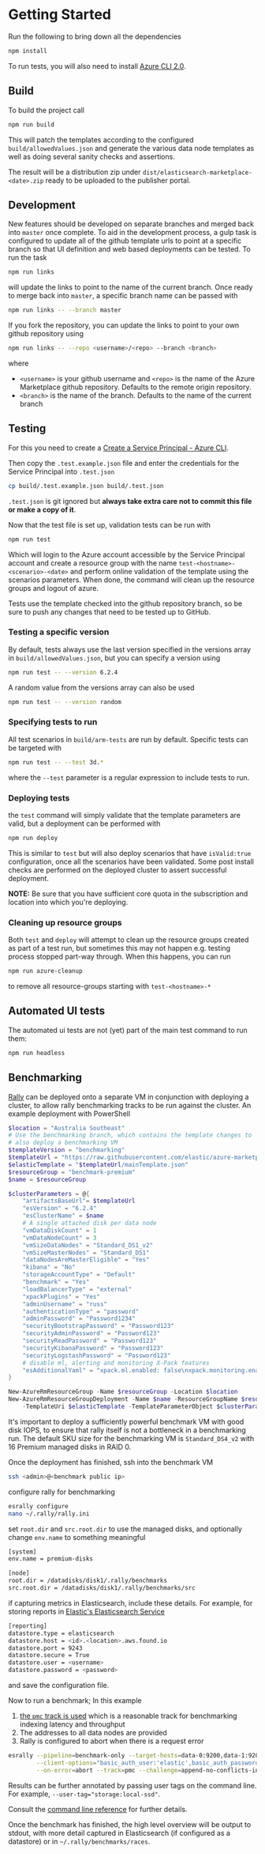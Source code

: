 # Getting Started

Run the following to bring down all the dependencies

```bash
npm install
```

To run tests, you will also need to install [Azure CLI 2.0](https://docs.microsoft.com/en-us/cli/azure/install-azure-cli?view=azure-cli-latest).

## Build

To build the project call

```bash
npm run build
```

This will patch the templates according to the configured `build/allowedValues.json` and generate the various data node templates as well as doing several sanity checks and assertions.

The result will be a distribution zip under `dist/elasticsearch-marketplace-<date>.zip` ready to be uploaded to the publisher portal.

## Development

New features should be developed on separate branches and merged back into `master` once complete. To aid in the development process, a gulp task is configured to update all of the github template urls to point at a specific branch so that UI definition and web based deployments can be tested. To run the task

```sh
npm run links
```

will update the links to point to the name of the current branch. Once ready to merge back into `master`, a specific branch name can be passed with

```sh
npm run links -- --branch master
```

If you fork the repository, you can update the links to point to your own github repository using

```sh
npm run links -- --repo <username>/<repo> --branch <branch>
```

where

- `<username>` is your github username and `<repo>` is the name of the Azure Marketplace github repository. Defaults to the remote origin repository.
- `<branch>` is the name of the branch. Defaults to the name of the current branch 

## Testing

For this you need to create a [Create a Service Principal - Azure CLI](https://github.com/cloudfoundry-incubator/bosh-azure-cpi-release/blob/master/docs/get-started/create-service-principal.md).

Then copy the `.test.example.json` file and enter the credentials for the Service Principal into `.test.json`

```bash
cp build/.test.example.json build/.test.json
```

`.test.json` is git ignored but **always take extra care not to commit this file or make a copy of it**.

Now that the test file is set up, validation tests can be run with

```bash
npm run test
```

Which will login to the Azure account accessible by the Service Principal account and create a
resource group with the name `test-<hostname>-<scenario>-<date>` and perform online validation
of the template using the scenarios parameters.
When done, the command will clean up the resource groups and logout of azure.

Tests use the template checked into the github repository branch, so be sure to push any changes that need to be tested up to GitHub.

### Testing a specific version

By default, tests always use the last version specified in the versions array in `build/allowedValues.json`, but you can specify a version using

```bash
npm run test -- --version 6.2.4
```

A random value from the versions array can also be used

```bash
npm run test -- --version random
```

### Specifying tests to run

All test scenarios in `build/arm-tests` are run by default. Specific tests can be targeted with

```bash
npm run test -- --test 3d.*
```

where the `--test` parameter is a regular expression to include tests to run.

### Deploying tests

the `test` command will simply validate that the template parameters are valid, but a deployment can be performed with

```bash
npm run deploy
```

This is similar to `test` but will also deploy scenarios that have `isValid:true` configuration,
once all the scenarios have been validated.
Some post install checks are performed on the deployed cluster to assert successful deployment.

**NOTE:** Be sure that you have sufficient core quota in the subscription and location into which you're deploying.

### Cleaning up resource groups

Both `test` and `deploy` will attempt to clean up the resource groups created as part of a test run, but sometimes this
may not happen e.g. testing process stopped part-way through. When this happens, you can run

```bash
npm run azure-cleanup
```

to remove all resource-groups starting with `test-<hostname>-*`

## Automated UI tests

The automated ui tests are not (yet) part of the main test command to run them:

```bash
npm run headless
```

## Benchmarking

[Rally](https://github.com/elastic/rally) can be deployed onto a separate VM in
conjunction with deploying a cluster, to allow rally benchmarking tracks to
be run against the cluster. An example deployment with PowerShell

```powershell
$location = "Australia Southeast"
# Use the benchmarking branch, which contains the template changes to
# also deploy a benchmarking VM
$templateVersion = "benchmarking"
$templateUrl = "https://raw.githubusercontent.com/elastic/azure-marketplace/$templateVersion/src"
$elasticTemplate = "$templateUrl/mainTemplate.json"
$resourceGroup = "benchmark-premium"
$name = $resourceGroup

$clusterParameters = @{
    "artifactsBaseUrl"= $templateUrl
    "esVersion" = "6.2.4"
    "esClusterName" = $name
    # A single attached disk per data node
    "vmDataDiskCount" = 1
    "vmDataNodeCount" = 3
    "vmSizeDataNodes" = "Standard_DS1_v2"
    "vmSizeMasterNodes" = "Standard_DS1"
    "dataNodesAreMasterEligible" = "Yes"
    "kibana" = "No"
    "storageAccountType" = "Default"
    "benchmark" = "Yes"
    "loadBalancerType" = "external"
    "xpackPlugins" = "Yes"
    "adminUsername" = "russ"
    "authenticationType" = "password"
    "adminPassword" = "Password1234"
    "securityBootstrapPassword" = "Password123"
    "securityAdminPassword" = "Password123"
    "securityReadPassword" = "Password123"
    "securityKibanaPassword" = "Password123"
    "securityLogstashPassword" = "Password123"
    # disable ml, alerting and monitoring X-Pack features
    "esAdditionalYaml" = "xpack.ml.enabled: false\nxpack.monitoring.enabled: false\nxpack.watcher.enabled: false"
}

New-AzureRmResourceGroup -Name $resourceGroup -Location $location
New-AzureRmResourceGroupDeployment -Name $name -ResourceGroupName $resourceGroup `
    -TemplateUri $elasticTemplate -TemplateParameterObject $clusterParameters
```

It's important to deploy a sufficiently powerful benchmark VM with good disk IOPS,
to ensure that rally itself is not a bottleneck in a benchmarking run. The default
SKU size for the benchmarking VM is `Standard_DS4_v2` with 16 Premium managed disks in
RAID 0.

Once the deployment has finished, ssh into the benchmark VM

```sh
ssh <admin>@<benchmark public ip>
```

configure rally for benchmarking

```sh
esrally configure
nano ~/.rally/rally.ini
```

set `root.dir` and `src.root.dir` to use the managed disks, and optionally change
`env.name` to something meaningful

```sh
[system]
env.name = premium-disks

[node]
root.dir = /datadisks/disk1/.rally/benchmarks
src.root.dir = /datadisks/disk1/.rally/benchmarks/src
```

if capturing metrics in Elasticsearch, include these details. For example,
for storing reports in [Elastic's Elasticsearch Service](https://www.elastic.co/cloud/elasticsearch-service)

```sh
[reporting]
datastore.type = elasticsearch
datastore.host = <id>.<location>.aws.found.io
datastore.port = 9243
datastore.secure = True
datastore.user = <username>
datastore.password = <password>
```

and save the configuration file.

Now to run a benchmark; In this example

1. [the `pmc` track is used](https://github.com/elastic/rally-tracks/tree/master/pmc)
which is a reasonable track for benchmarking indexing latency and throughput
2. The addresses to all data nodes are provided
3. Rally is configured to abort when there is a request error

```sh
esrally --pipeline=benchmark-only --target-hosts=data-0:9200,data-1:9200,data-2:9200 \
        --client-options="basic_auth_user:'elastic',basic_auth_password:'Password123',timeout:300" \
        --on-error=abort --track=pmc --challenge=append-no-conflicts-index-only
```

Results can be further annotated by passing user tags on the command line. For example, `--user-tag="storage:local-ssd"`. 

Consult the [command line reference](https://esrally.readthedocs.io/en/latest/command_line_reference.html) for further details.

Once the benchmark has finished, the high level overview will be output to stdout, with more detail captured in Elasticsearch (if configured as a datastore) or in `~/.rally/benchmarks/races`.
